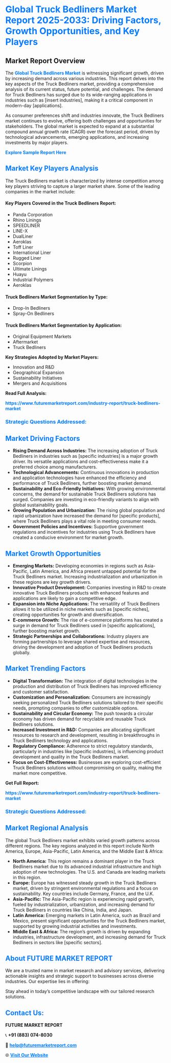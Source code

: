 <h1 style="color: #007BFF;">Global Truck Bedliners Market Report 2025-2033: Driving Factors, Growth Opportunities, and Key Players</h1>

<section id="overview">
<h2>Market Report Overview</h2>
<p>The <a href="https://www.futuremarketreport.com/industry-report/truck-bedliners-market" style="color: #007BFF; text-decoration: none;"><strong>Global Truck Bedliners Market</strong></a> is witnessing significant growth, driven by increasing demand across various industries. This report delves into the key aspects of the Truck Bedliners market, providing a comprehensive analysis of its current status, future potential, and challenges. The demand for Truck Bedliners has surged due to its wide-ranging applications in industries such as [insert industries], making it a critical component in modern-day [applications].</p>
<p>As consumer preferences shift and industries innovate, the Truck Bedliners market continues to evolve, offering both challenges and opportunities for stakeholders. The global market is expected to expand at a substantial compound annual growth rate (CAGR) over the forecast period, driven by technological advancements, emerging applications, and increasing investments by major players.</p>
</section>

<section id="overview">
<p><a href="https://www.futuremarketreport.com/request-sample/reportId=126190" style="color: #007BFF; text-decoration: none;"><strong>Explore Sample Report Here</strong></a></p>
</section>

<section id="key-players">
<h2 style="color: #007BFF;">Market Key Players Analysis</h2>
<p>The Truck Bedliners market is characterized by intense competition among key players striving to capture a larger market share. Some of the leading companies in the market include:</p>
<h4>Key Players Covered in the Truck Bedliners Report:</h4>
<ul><li>Panda Corporation</li><li>Rhino Linings</li><li>SPEEDLINER</li><li>LINE-X</li><li>DualLiner</li><li>Aeroklas</li><li>Toff Liner</li><li>International Liner</li><li>Rugged Liner</li><li>Scorpion</li><li>Ultimate Linings</li><li>Huayu</li><li>Industrial Polymers</li><li>Aeroklas</li></ul>
<h4>Truck Bedliners Market Segmentation by Type:</h4>
<ul><li>Drop-In Bedliners</li><li>Spray-On Bedliners</li></ul>

<h4>Truck Bedliners Market Segmentation by Application:</h4>
<ul><li>Original Equipment Markets</li><li>Aftermarket</li><li>Truck Bedliners</li></ul>
<p><strong>Key Strategies Adopted by Market Players:</strong></p>
<ul>
<li>Innovation and R&D</li>
<li>Geographical Expansion</li>
<li>Sustainability Initiatives</li>
<li>Mergers and Acquisitions</li>
</ul>
</section>

<section>
<p><strong>Read Full Analysis: </strong></p><a href="https://www.futuremarketreport.com/industry-report/truck-bedliners-market" style="color: #007BFF; text-decoration: none;"><strong>https://www.futuremarketreport.com/industry-report/truck-bedliners-market</strong></a>
<h3 style="color: #007BFF;">Strategic Questions Addressed:</h3>
</section>

<section id="driving-factors">
<h2 style="color: #007BFF;">Market Driving Factors</h2>
<ul>
<li><strong>Rising Demand Across Industries:</strong> The increasing adoption of Truck Bedliners in industries such as [specific industries] is a major growth driver. Its versatile applications and cost-effectiveness make it a preferred choice among manufacturers.</li>
<li><strong>Technological Advancements:</strong> Continuous innovations in production and application technologies have enhanced the efficiency and performance of Truck Bedliners, further boosting market demand.</li>
<li><strong>Sustainability and Eco-Friendly Initiatives:</strong> With growing environmental concerns, the demand for sustainable Truck Bedliners solutions has surged. Companies are investing in eco-friendly variants to align with global sustainability goals.</li>
<li><strong>Growing Population and Urbanization:</strong> The rising global population and rapid urbanization have increased the demand for [specific products], where Truck Bedliners plays a vital role in meeting consumer needs.</li>
<li><strong>Government Policies and Incentives:</strong> Supportive government regulations and incentives for industries using Truck Bedliners have created a conducive environment for market growth.</li>
</ul>
</section>

<section id="growth-opportunities">
<h2 style="color: #007BFF;">Market Growth Opportunities</h2>
<ul>
<li><strong>Emerging Markets:</strong> Developing economies in regions such as Asia-Pacific, Latin America, and Africa present untapped potential for the Truck Bedliners market. Increasing industrialization and urbanization in these regions are key growth drivers.</li>
<li><strong>Innovative Product Development:</strong> Companies investing in R&D to create innovative Truck Bedliners products with enhanced features and applications are likely to gain a competitive edge.</li>
<li><strong>Expansion into Niche Applications:</strong> The versatility of Truck Bedliners allows it to be utilized in niche markets such as [specific niches], creating opportunities for growth and diversification.</li>
<li><strong>E-commerce Growth:</strong> The rise of e-commerce platforms has created a surge in demand for Truck Bedliners used in [specific applications], further boosting market growth.</li>
<li><strong>Strategic Partnerships and Collaborations:</strong> Industry players are forming partnerships to leverage shared expertise and resources, driving the development and adoption of Truck Bedliners products globally.</li>
</ul>
</section>

<section id="trending-factors">
<h2 style="color: #007BFF;">Market Trending Factors</h2>
<ul>
<li><strong>Digital Transformation:</strong> The integration of digital technologies in the production and distribution of Truck Bedliners has improved efficiency and customer satisfaction.</li>
<li><strong>Customization and Personalization:</strong> Consumers are increasingly seeking personalized Truck Bedliners solutions tailored to their specific needs, prompting companies to offer customizable options.</li>
<li><strong>Sustainability and Circular Economy:</strong> The push towards a circular economy has driven demand for recyclable and reusable Truck Bedliners solutions.</li>
<li><strong>Increased Investment in R&D:</strong> Companies are allocating significant resources to research and development, resulting in breakthroughs in Truck Bedliners technology and applications.</li>
<li><strong>Regulatory Compliance:</strong> Adherence to strict regulatory standards, particularly in industries like [specific industries], is influencing product development and quality in the Truck Bedliners market.</li>
<li><strong>Focus on Cost-Effectiveness:</strong> Businesses are exploring cost-efficient Truck Bedliners solutions without compromising on quality, making the market more competitive.</li>
</ul>
</section>

<section>
<p><strong>Get Full Report: </strong></p><a href="https://www.futuremarketreport.com/industry-report/truck-bedliners-market" style="color: #007BFF; text-decoration: none;"><strong>https://www.futuremarketreport.com/industry-report/truck-bedliners-market</strong></a>
<h3 style="color: #007BFF;">Strategic Questions Addressed:</h3>
</section>


<section id="regional-analysis">
<h2 style="color: #007BFF;">Market Regional Analysis</h2>
<p>The global Truck Bedliners market exhibits varied growth patterns across different regions. The key regions analyzed in this report include North America, Europe, Asia-Pacific, Latin America, and the Middle East & Africa:</p>
<ul>
<li><strong>North America:</strong> This region remains a dominant player in the Truck Bedliners market due to its advanced industrial infrastructure and high adoption of new technologies. The U.S. and Canada are leading markets in this region.</li>
<li><strong>Europe:</strong> Europe has witnessed steady growth in the Truck Bedliners market, driven by stringent environmental regulations and a focus on sustainability. Key countries include Germany, France, and the U.K.</li>
<li><strong>Asia-Pacific:</strong> The Asia-Pacific region is experiencing rapid growth, fueled by industrialization, urbanization, and increasing demand for Truck Bedliners in countries like China, India, and Japan.</li>
<li><strong>Latin America:</strong> Emerging markets in Latin America, such as Brazil and Mexico, present significant opportunities for the Truck Bedliners market, supported by growing industrial activities and investments.</li>
<li><strong>Middle East & Africa:</strong> The region’s growth is driven by expanding industries, infrastructure development, and increasing demand for Truck Bedliners in sectors like [specific sectors].</li>
</ul>
</section>

<footer>
<h2 style="color: #007BFF;">About FUTURE MARKET REPORT</h2>
<p>We are a trusted name in market research and advisory services, delivering actionable insights and strategic support to businesses across diverse industries. Our expertise lies in offering:</p>

<p>Stay ahead in today’s competitive landscape with our tailored research solutions.</p>

<h2 style="color: #007BFF;">Contact Us:</h2>
<p><strong>FUTURE MARKET REPORT</strong></p>
<p>📞 <strong>+91 (883) 074-8030</strong></p>
<p>📧 <strong><a href="mailto:help@futuremarketreport.com" style="color: #007BFF;">help@futuremarketreport.com</a></strong></p>
<p>🌐 <strong><a href="https://www.futuremarketreport.com/" style="color: #007BFF;">Visit Our Website</a></strong></p>
</footer>